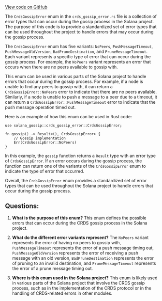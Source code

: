 [View code on GitHub](https://github.com/solana-labs/solana/blob/master/gossip/src/crds_gossip_error.rs)

The `CrdsGossipError` enum in the `crds_gossip_error.rs` file is a collection of error types that can occur during the gossip process in the Solana project. The purpose of this code is to provide a standardized set of error types that can be used throughout the project to handle errors that may occur during the gossip process.

The `CrdsGossipError` enum has five variants: `NoPeers`, `PushMessageTimeout`, `PushMessageOldVersion`, `BadPruneDestination`, and `PruneMessageTimeout`. Each variant represents a specific type of error that can occur during the gossip process. For example, the `NoPeers` variant represents an error that occurs when there are no peers available to gossip with.

This enum can be used in various parts of the Solana project to handle errors that occur during the gossip process. For example, if a node is unable to find any peers to gossip with, it can return a `CrdsGossipError::NoPeers` error to indicate that there are no peers available. Similarly, if a node is unable to push a message to a peer due to a timeout, it can return a `CrdsGossipError::PushMessageTimeout` error to indicate that the push message operation timed out.

Here is an example of how this enum can be used in Rust code:

```
use solana_gossip::crds_gossip_error::CrdsGossipError;

fn gossip() -> Result<(), CrdsGossipError> {
    // Gossip implementation
    Err(CrdsGossipError::NoPeers)
}
```

In this example, the `gossip` function returns a `Result` type with an error type of `CrdsGossipError`. If an error occurs during the gossip process, the function can return one of the variants of the `CrdsGossipError` enum to indicate the type of error that occurred.

Overall, the `CrdsGossipError` enum provides a standardized set of error types that can be used throughout the Solana project to handle errors that occur during the gossip process.
## Questions: 
 1. **What is the purpose of this enum?** 
This enum defines the possible errors that can occur during the CRDS gossip process in the Solana project.

2. **What do the different error variants represent?** 
The `NoPeers` variant represents the error of having no peers to gossip with, `PushMessageTimeout` represents the error of a push message timing out, `PushMessageOldVersion` represents the error of receiving a push message with an old version, `BadPruneDestination` represents the error of pruning to an invalid destination, and `PruneMessageTimeout` represents the error of a prune message timing out.

3. **Where is this enum used in the Solana project?** 
This enum is likely used in various parts of the Solana project that involve the CRDS gossip process, such as in the implementation of the CRDS protocol or in the handling of CRDS-related errors in other modules.